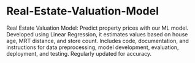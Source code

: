 # Real-Estate-Valuation-Model
Real Estate Valuation Model: Predict property prices with our ML model. Developed using Linear Regression, it estimates values based on house age, MRT distance, and store count. Includes code, documentation, and instructions for data preprocessing, model development, evaluation, deployment, and testing. Regularly updated for accuracy.
